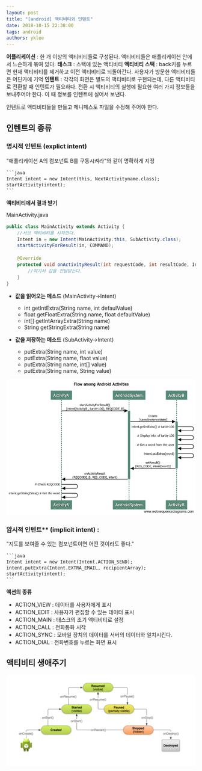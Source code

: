 ```yaml
---
layout: post
title: "[android] 액티비티와 인텐트"
date: 2018-10-15 22:38:00
tags: android
authors: yklee
---
```


**어플리케이션** : 한 개 이상의 액티비티들로 구성된다. 액티비티들은 애플리케이션 안에서 느슨하게 묶여 있다.
**태스크** : 스택에 있는 액티비티
**액티비티 스택** : back키를 누르면 현재 액티비티를 제거하고 이전 액티비티로 되돌아간다. 사용자가 방문한 액티비티들은 어딘가에 기억
**인텐트** : 각각의 화면은 별도의 액티비티로 구현되는데, 다른 액티비티로 전환할 때 인텐트가 필요하다. 전환 시 액티비티의 실행에 필요한 여러 가지 정보들을 보내주어야 한다. 이 때 정보를 인텐트에 실어서 보낸다. 

인텐트로 액티비티들을 만들고 메니페스토 파일을 수정해 주어야 한다. 

## 인텐트의 종류 

### 명시적 인텐트 (explict intent) 
"애플리케이션 A의 컴포넌트 B를 구동시켜라"와 같이 명확하게 지정

    ```java
    Intent intent = new Intent(this, NextActivityname.class);
    startActivity(intent);
    ```

**액티비티에서 결과 받기**

MainActivity.java
```java
public class MainActivity extends Activity {
    //서브 액티비티를 시작한다.
    Intent in = new Intent(MainActivity.this, SubActivity.class);
    startActivityForResult(in, COMMAND);

    @Override
    protected void onActivityResult(int requestCode, int resultCode, Intent data) {
        //여기서 값을 전달받는다. 
    }
}
```

- **값을 읽어오는 메소드** (MainActivity->Intent) 
    - int getIntExtra(String name, int defaulValue)
    - float getFloatExtra(String name, float defaultValue)
    - int[] getIntArrayExtra(String name)
    - String getStringExtra(String name)

- **값을 저장하는 메소드** (SubActivity->Intent)
    - putExtra(String name, int value)
    - putExtra(String name, flaot value)
    - putExtra(String name, int[] value)
    - putExtra(String name, String value)

![activityflow](imgs-yk/ActivityFlow.png)

### 암시적 인텐트** (implicit intent) : 
"지도를 보여줄 수 있는 컴포넌트이면 어떤 것이라도 좋다."

    ```java
    Intent intent = new Intent(Intent.ACTION_SEND);
    intent.putExtra(Intent.EXTRA_EMAIL, recipientArray);
    startActivity(intent);
    ```

**액션의 종류**

- ACTION_VIEW : 데이터를 사용자에게 표시
- ACTION_EDIT : 사용자가 편집할 수 있는 데이터 표시
- ACTION_MAIN : 태스크의 초기 액티비티로 설정
- ACTION_CALL : 전화통화 시작
- ACTION_SYNC : 모바일 장치의 데이터를 서버의 데이터와 일치시킨다. 
- ACTION_DIAL : 전화번호를 누르는 화면 표시


## 액티비티 생애주기
![activitycycle](imgs-yk/ActivityCycle.png)